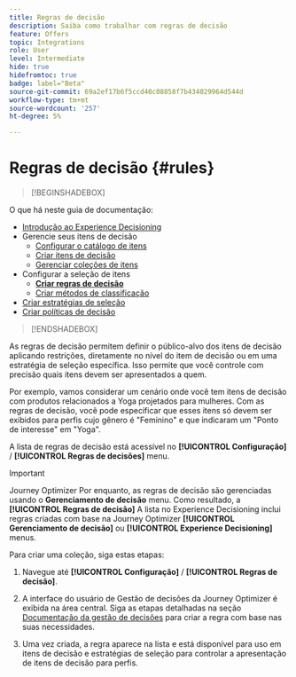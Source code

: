 ```yaml
---
title: Regras de decisão
description: Saiba como trabalhar com regras de decisão
feature: Offers
topic: Integrations
role: User
level: Intermediate
hide: true
hidefromtoc: true
badge: label="Beta"
source-git-commit: 69a2ef17b6f5ccd40c08858f7b434029964d544d
workflow-type: tm+mt
source-wordcount: '257'
ht-degree: 5%

---
```


# Regras de decisão {#rules}

>[!BEGINSHADEBOX]

O que há neste guia de documentação:

* [Introdução ao Experience Decisioning](gs-experience-decisioning.md)
* Gerencie seus itens de decisão
   * [Configurar o catálogo de itens](catalogs.md)
   * [Criar itens de decisão](items.md)
   * [Gerenciar coleções de itens](collections.md)
* Configurar a seleção de itens
   * **[Criar regras de decisão](rules.md)**
   * [Criar métodos de classificação](ranking.md)
* [Criar estratégias de seleção](selection-strategies.md)
* [Criar políticas de decisão](create-decision.md)

>[!ENDSHADEBOX]

As regras de decisão permitem definir o público-alvo dos itens de decisão aplicando restrições, diretamente no nível do item de decisão ou em uma estratégia de seleção específica. Isso permite que você controle com precisão quais itens devem ser apresentados a quem.

Por exemplo, vamos considerar um cenário onde você tem itens de decisão com produtos relacionados a Yoga projetados para mulheres. Com as regras de decisão, você pode especificar que esses itens só devem ser exibidos para perfis cujo gênero é &quot;Feminino&quot; e que indicaram um &quot;Ponto de interesse&quot; em &quot;Yoga&quot;.

A lista de regras de decisão está acessível no **[!UICONTROL Configuração]** / **[!UICONTROL Regras de decisões]** menu.

<!--![](assets/decision-rules-list.png)-->

>[!IMPORTANT]
>
>Journey Optimizer Por enquanto, as regras de decisão são gerenciadas usando o **Gerenciamento de decisão** menu. Como resultado, a **[!UICONTROL Regras de decisão]** A lista no Experience Decisioning inclui regras criadas com base na Journey Optimizer **[!UICONTROL Gerenciamento de decisão]** ou **[!UICONTROL Experience Decisioning]** menus.

Para criar uma coleção, siga estas etapas:

1. Navegue até **[!UICONTROL Configuração]** / **[!UICONTROL Regras de decisão]**.
1. A interface do usuário de Gestão de decisões da Journey Optimizer é exibida na área central. Siga as etapas detalhadas na seção [Documentação da gestão de decisões](../offers/offer-library/creating-decision-rules.md) para criar a regra com base nas suas necessidades.

1. Uma vez criada, a regra aparece na lista e está disponível para uso em itens de decisão e estratégias de seleção para controlar a apresentação de itens de decisão para perfis.
